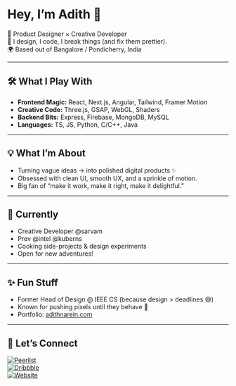 # Hey, I’m Adith 👋

🚀 Product Designer × Creative Developer  
🎨 I design, I code, I break things (and fix them prettier).  
🌍 Based out of Bangalore / Pondicherry, India  

---

## 🛠️ What I Play With
- **Frontend Magic:** React, Next.js, Angular, Tailwind, Framer Motion  
- **Creative Code:** Three.js, GSAP, WebGL, Shaders  
- **Backend Bits:** Express, Firebase, MongoDB, MySQL  
- **Languages:** TS, JS, Python, C/C++, Java  

---

## 💡 What I’m About
- Turning vague ideas → into polished digital products ✨  
- Obsessed with clean UI, smooth UX, and a sprinkle of motion.  
- Big fan of “make it work, make it right, make it delightful.”  

---

## 🌱 Currently
- Creative Developer @sarvam
- Prev @intel @kuberns
- Cooking side-projects & design experiments  
- Open for new adventures!  

---

## ✨ Fun Stuff
- Former Head of Design @ IEEE CS (because design > deadlines 😅)  
- Known for pushing pixels until they behave 🤌  
- Portfolio: [adithnarein.com](https://www.adithnarein.com)  

---

## 💌 Let’s Connect
[![Peerlist](https://img.shields.io/badge/Peerlist-Profile-green)](https://peerlist.io/adithnarein)  
[![Dribbble](https://img.shields.io/badge/Dribbble-Work-pink)](https://dribbble.com/an1305)  
[![Website](https://img.shields.io/badge/Website-Portfolio-blue)](https://adithnarein.com)  

